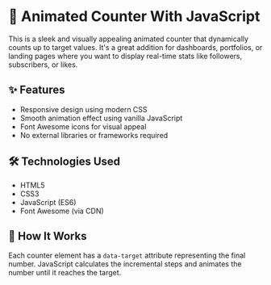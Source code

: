 # 🚀 Animated Counter With JavaScript

This is a sleek and visually appealing animated counter that dynamically counts up to target values. It's a great addition for dashboards, portfolios, or landing pages where you want to display real-time stats like followers, subscribers, or likes.

## ✨ Features

- Responsive design using modern CSS
- Smooth animation effect using vanilla JavaScript
- Font Awesome icons for visual appeal
- No external libraries or frameworks required

## 🛠️ Technologies Used

- HTML5
- CSS3
- JavaScript (ES6)
- Font Awesome (via CDN)


## 🔧 How It Works

Each counter element has a `data-target` attribute representing the final number. JavaScript calculates the incremental steps and animates the number until it reaches the target.


